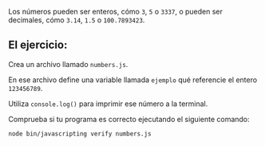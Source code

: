 Los números pueden ser enteros, cómo `3`, `5` o `3337`, o pueden ser decimales,
cómo `3.14`, `1.5` o `100.7893423`.

## El ejercicio:

Crea un archivo llamado `numbers.js`.

En ese archivo define una variable llamada `ejemplo` qué referencie el entero `123456789`.

Utiliza `console.log()` para imprimir ese número a la terminal.

Comprueba si tu programa es correcto ejecutando el siguiente comando:

`node bin/javascripting verify numbers.js`

